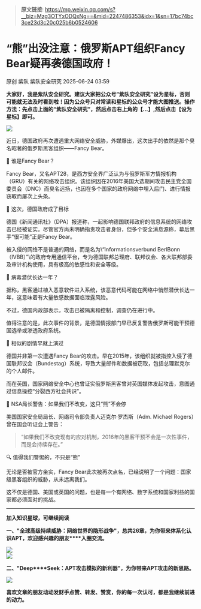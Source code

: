> **原文链接**: https://mp.weixin.qq.com/s?__biz=Mzg3OTYxODQxNg==&mid=2247486353&idx=1&sn=17bc74bc3ce23d3c20c025b6b0524606

#  “熊”出没注意：俄罗斯APT组织Fancy Bear疑再袭德国政府！  
原创 紫队  紫队安全研究   2025-06-24 03:59  
  
**大家好，我是紫队安全研究。建议大家把公众号“紫队安全研究”设为星标，否则可能就无法及时看到啦！因为公众号只对常读和星标的公众号才能大图推送。操作方法：先点击上面的“紫队安全研究”，然后点击右上角的【...】,然后点击【设为星标】即可。**  
  
![](https://mmbiz.qpic.cn/mmbiz_png/sUKKZDdVP8TFrUn9zMrDViav1f11NqDySl9LPKIfwuicvrTQfGibu2K1WwkODwfTgbNanGK84YOefYmWO3dcDYsFQ/640?wx_fmt=png&from=appmsg "")  
  
近日，德国政府再次遭遇重大网络安全威胁，外媒爆出，这次出手的依然是那个臭名昭著的俄罗斯黑客组织——Fancy Bear。  
  
  
🐻 谁是Fancy Bear？  
  
  
Fancy Bear，又名APT28，是西方安全界广泛认为与俄罗斯军方情报机构（GRU）有关的网络攻击组织。该组织因在2016年美国大选期间攻击民主党全国委员会（DNC）而臭名远扬，也因在多个国家的政府网络中埋入后门、进行情报窃取而屡次上头条。  
  
  
🎯 这次，德国政府成了目标  
  
  
德国《新闻通讯社》（DPA）报道称，一起影响德国联邦政府的信息系统的网络攻击已经被证实。尽管官方尚未明确指责攻击者身份，但多个安全消息源称，幕后黑手“很可能”正是Fancy Bear。  
  
  
被入侵的网络不是普通的网络，而是名为\\“Informationsverbund BerlBonn（IVBB）”\\的政府专用通信平台，专为德国联邦总理府、联邦议会、各大联邦部委及审计机构使用，具有极高的敏感性和安全等级。  
  
  
🐍 病毒潜伏长达一年？  
  
  
据称，黑客通过植入恶意软件进入系统，该恶意代码可能在网络中悄然潜伏长达一年，这意味着有大量敏感数据面临泄露风险。  
  
  
不过，德国内政部表示，攻击已被隔离和控制，调查仍在进行中。  
  
  
值得注意的是，此次事件的背景，是德国情报部门早已反复警告俄罗斯可能干预德国选举或渗透政府系统。  
  
  
🧩 相似的剧情早就上演过  
  
  
德国并非第一次遭遇Fancy Bear的攻击。早在2015年，该组织就被指控入侵了德国联邦议会（Bundestag）系统，导致大量邮件和数据被窃取，包括总理默克尔的个人邮件。  
  
  
而在英国，国家网络安全中心也曾证实俄罗斯黑客曾对英国媒体发起攻击，意图通过信息操控“分裂西方社会共识”。  
  
  
🚨 NSA局长警告：如果我们不改变，这只“熊”不会停  
  
  
美国国家安全局局长、网络司令部负责人迈克尔·罗杰斯（Adm. Michael Rogers）曾在国会听证会上警告：  
  
  
> “如果我们不改变现有的应对机制，2016年的黑客干预不会是一次性事件，而是会持续存在。”  
  
  
🔍 值得我们警惕的，不只是“熊”  
  
  
无论是否被官方坐实，Fancy Bear此次被再次点名，已经说明了一个问题：国家级黑客组织的威胁，从未远离我们。  
  
  
这不仅是德国、美国或英国的问题，也是每一个有网络、数字系统和国家利益的国家都必须面对的挑战。  
  
****  
**加入知识星球，可继续阅读**  
  
**一、"全球高级持续威胁：网络世界的隐形战争"，总共26章，为你带来体系化认识APT，欢迎感兴趣的朋友****入圈交流。**  
  
![](https://mmbiz.qpic.cn/mmbiz_jpg/sUKKZDdVP8RRAic0GwkHmSw2QZes8kK1AfysU8oPBib56yJpTWxmMuHRQBk3DHtibEASDuO7FTia8jIpeYtMFicBy5A/640?wx_fmt=jpeg "")  
![](https://mmbiz.qpic.cn/mmbiz_png/sUKKZDdVP8Sm53HIUuI9RNR5Vpk1TWmpt3dw7icrMOJchapl0qTHsxVnXHyicBmV2kNlgpt3WLGLgdBJKrWiaUGicw/640?wx_fmt=png&from=appmsg "")  
  
**二、"Deep****Seek：APT攻击模拟的新利器"，为你带来APT攻击的新思路。**  
  
![](https://mmbiz.qpic.cn/mmbiz_png/sUKKZDdVP8SmEmOb6eVreW81Qh8DCAQvT2jLpI7JoYFWHibP6wCCI2AicqKAgbc4GzoAafviavpdxGjBqGrs1nlibQ/640?wx_fmt=png&from=appmsg "")  
  
  
**喜欢文章的朋友动动发财手点赞、转发、赞赏，你的每一次认可，都是我继续前进的动力。**  
  
  
  
  
